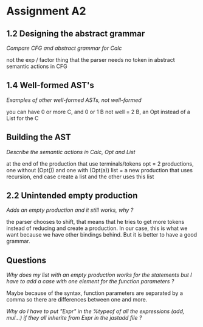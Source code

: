 # Assignment A2

## 1.2 Designing the abstract grammar

_Compare CFG and abstract grammar for Calc_

not the exp / factor thing that the parser needs
no token in abstract
semantic actions in CFG

## 1.4 Well-formed AST's

_Examples of other well-formed ASTs, not well-formed_

you can have 0 or more C, and 0 or 1 B
not well = 2 B, an Opt instead of a List for the C

## Building the AST

_Describe the semantic actions in Calc, Opt and List_

at the end of the production that use terminals/tokens
opt = 2 productions, one without (Opt()) and one with (Opt(a))
list = a new production that uses recursion, end case create a list and the other uses this list

## 2.2 Unintended empty production

_Adds an empty production and it still works, why ?_

the parser chooses to shift, that means that he tries to get more tokens instead of reducing and create a production. In our case, this is what we want because we have other bindings behind. But it is better to have a good grammar.

## Questions

_Why does my list with an empty production works for the statements but I have to add a case with one element for the function parameters ?_

Maybe because of the syntax, function parameters are separated by a comma so there are differences between one and more.

_Why do I have to put "Expr" in the %typeof of all the expressions (add, mul...) if they all inherite from Expr in the jastadd file ?_